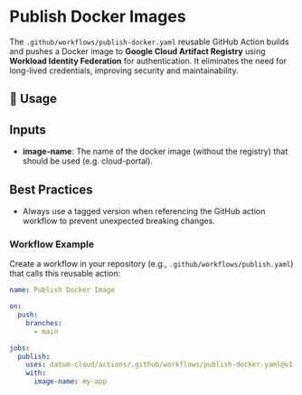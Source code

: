 # Publish Docker Images

The `.github/workflows/publish-docker.yaml` reusable GitHub Action builds and
pushes a Docker image to **Google Cloud Artifact Registry** using **Workload
Identity Federation** for authentication. It eliminates the need for long-lived
credentials, improving security and maintainability.

## 🚀 Usage

## Inputs

- **image-name**: The name of the docker image (without the registry) that
  should be used (e.g. cloud-portal).

## Best Practices

- Always use a tagged version when referencing the GitHub action workflow to
  prevent unexpected breaking changes.

### **Workflow Example**

Create a workflow in your repository (e.g., `.github/workflows/publish.yaml`)
that calls this reusable action:

```yaml
name: Publish Docker Image

on:
  push:
    branches:
      - main

jobs:
  publish:
    uses: datum-cloud/actions/.github/workflows/publish-docker.yaml@v1
    with:
      image-name: my-app
```
